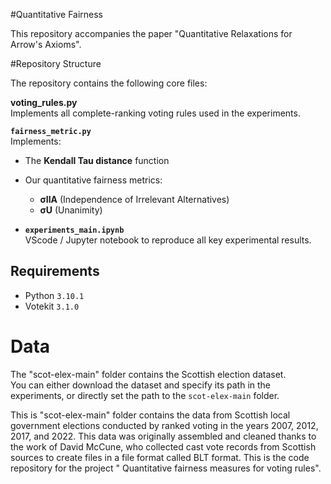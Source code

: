 #Quantitative Fairness

This repository accompanies the paper "Quantitative Relaxations for Arrow's Axioms".

#Repository Structure

The repository contains the following core files:

**voting_rules.py**  
  Implements all complete-ranking voting rules used in the experiments.

**`fairness_metric.py`**  
  Implements:
  - The **Kendall Tau distance** function  
  - Our quantitative fairness metrics:
    - **σIIA** (Independence of Irrelevant Alternatives)
    - **σU** (Unanimity)

- **`experiments_main.ipynb`**  
 VScode / Jupyter notebook to reproduce all key experimental results.

## Requirements

- Python `3.10.1`
- Votekit `3.1.0`

# Data

The "scot-elex-main" folder contains the Scottish election dataset.  
You can either download the dataset and specify its path in the experiments, or directly set the path to the `scot-elex-main` folder.

This is "scot-elex-main" folder contains the data from Scottish local government elections conducted by ranked voting in the years 2007, 2012, 2017, and 2022. This data was originally assembled and cleaned thanks to the work of David McCune, who collected cast vote records from Scottish sources to create files in a file format called BLT format.
This is the code repository for the project " Quantitative fairness measures for voting rules".
